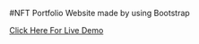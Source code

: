 #NFT Portfolio Website made by using Bootstrap

[Click Here For Live Demo](https://neeon.vercel.app/)

